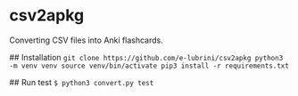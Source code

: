 # csv2apkg
Converting CSV files into Anki flashcards.

## Installation
`
git clone https://github.com/e-lubrini/csv2apkg
python3 -m venv venv
source venv/bin/activate
pip3 install -r requirements.txt
`

## Run test
`$ python3 convert.py test`
